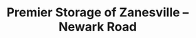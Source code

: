 ---
title: "Premier Storage of Zanesville – Newark Road"
url: /zanesville/premier-storage-of-zanesville-newark-road/
shop: storage rental
---
